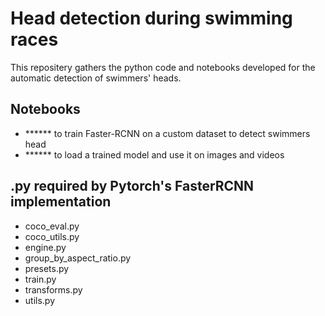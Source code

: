 # Head detection during swimming races

This repositery gathers the python code and notebooks developed for the automatic detection of swimmers' heads.

## Notebooks

- ****** to train Faster-RCNN on a custom dataset to detect swimmers head
- ****** to load a trained model and use it on images and videos

## .py required by Pytorch's FasterRCNN implementation 

- coco_eval.py
- coco_utils.py
- engine.py
- group_by_aspect_ratio.py
- presets.py
- train.py
- transforms.py
- utils.py

